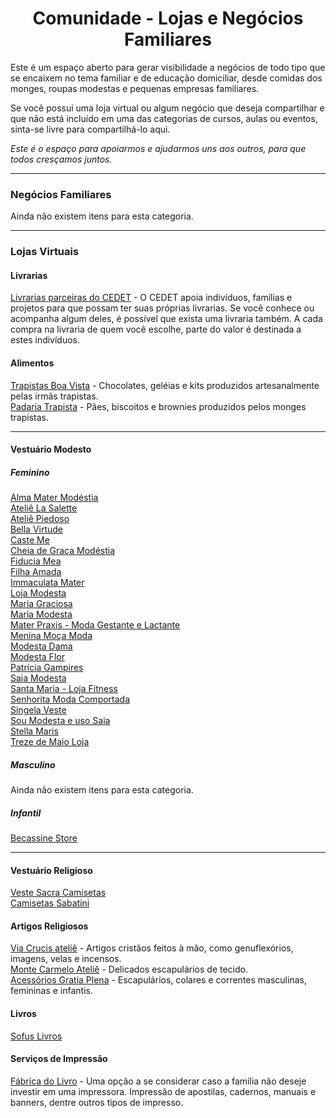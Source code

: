 <h1 align="center">Comunidade - Lojas e Negócios Familiares</h1>

Este é um espaço aberto para gerar visibilidade a negócios de todo tipo que se encaixem no tema familiar e de educação domiciliar, desde comidas dos monges, roupas modestas e pequenas empresas familiares.

Se você possui uma loja virtual ou algum negócio que deseja compartilhar e que não está incluído em uma das categorias de cursos, aulas ou eventos, sinta-se livre para compartilhá-lo aqui.

_Este é o espaço para apoiarmos e ajudarmos uns aos outros, para que todos cresçamos juntos._

---

### Negócios Familiares

Ainda não existem itens para esta categoria.

---

### Lojas Virtuais

#### Livrarias

[Livrarias parceiras do CEDET](https://cedet.com.br/livrarias-virtuais.php) - O CEDET apoia indivíduos, famílias e projetos para que possam ter suas próprias livrarias. Se você conhece ou acompanha algum deles, é possível que exista uma livraria também. A cada compra na livraria de quem você escolhe, parte do valor é destinada a estes indivíduos.

#### Alimentos

[Trapistas Boa Vista](https://www.trapistasboavista.com.br/) - Chocolates, geléias e kits produzidos artesanalmente pelas irmãs trapistas.  
[Padaria Trapista](https://www.padariatrapista.com.br/) - Pães, biscoitos e brownies produzidos pelos monges trapistas.

---

#### Vestuário Modesto

##### Feminino

[Alma Mater Modéstia](https://www.almamatermodestia.com.br/)  
[Ateliê La Salette](https://www.atelielasalette.com.br/)  
[Ateliê Piedoso](https://www.ateliepiedoso.com.br/)  
[Bella Virtude](https://bellavirtude.com.br/)  
[Caste Me](https://www.caste.me/)  
[Cheia de Graça Modéstia](http://www.cheiadegracamf.com.br/)  
[Fiducia Mea](https://www.fiduciamea.com.br/)  
[Filha Amada](https://www.filhamada.com/)  
[Immaculata Mater](https://www.immaculatamater.com.br/)  
[Loja Modesta](https://www.lojamodesta.com.br/)  
[Maria Graciosa](https://www.mariagraciosa.com/)  
[Maria Modesta](https://www.mariamodesta.com.br/)  
[Mater Praxis - Moda Gestante e Lactante](https://www.lojamaterpraxis.com.br/)  
[Menina Moça Moda](https://www.meninamocamoda.com.br/)  
[Modesta Dama](https://www.modestadama.com.br/)  
[Modesta Flor](https://modestaflorstore.com.br/)  
[Patrícia Gampires](https://www.patriciagampires.com.br/)  
[Saia Modesta](https://www.saiamodesta.com.br/loja/blusas)  
[Santa Maria - Loja Fitness](https://www.santamaria-lojafitness.com.br/)  
[Senhorita Moda Comportada](https://www.senhoritamodacomportada.com/)  
[Singela Veste](https://www.singelaveste.com.br/)  
[Sou Modesta e uso Saia](https://soumodestaeusosaia.com.br/)  
[Stella Maris](https://www.stellamarisloja.com.br/)  
[Treze de Maio Loja](https://trezedemaioloja.lojavirtualnuvem.com.br/)

##### Masculino

Ainda não existem itens para esta categoria.

##### Infantil

[Becassine Store](https://linktr.ee/becassine.store)

---

#### Vestuário Religioso

[Veste Sacra Camisetas](https://www.vestesacra.com/)  
[Camisetas Sabatini](https://www.camisetassabatini.com.br/)

#### Artigos Religiosos

[Via Crucis ateliê](https://www.viacrucisatelie.com.br/) - Artigos cristãos feitos à mão, como genuflexórios, imagens, velas e incensos.  
[Monte Carmelo Ateliê](https://www.montecarmeloatelie.com/loja/) - Delicados escapulários de tecido.  
[Acessórios Gratia Plena](https://www.acessoriosgratiaplena.com.br/) - Escapulários, colares e correntes masculinas, femininas e infantis.

#### Livros

[Sofus Livros](https://sofuslivros.com.br/)

#### Serviços de Impressão

[Fábrica do Livro](https://www.fabricadolivro.com.br/) - Uma opção a se considerar caso a família não deseje investir em uma impressora. Impressão de apostilas, cadernos, manuais e banners, dentre outros tipos de impresso.
